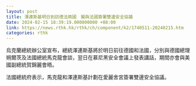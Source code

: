 ```yaml
---
layout: post
title: 澤連斯基明日到訪德法兩國　擬與法國簽署雙邊安全協議
date: 2024-02-15 18:39:19.000000000 +08:00
link: https://news.rthk.hk/rthk/ch/component/k2/1740511-20240215.htm
categories: rthk
---
```


烏克蘭總統辦公室宣布，總統澤連斯基將於明日前往德國和法國，分別與德國總理朔爾茨及法國總統馬克龍會談，翌日在慕尼黑安全會議上發表講話，期間亦會與美國副總統賀錦麗會晤。

法國總統府表示，馬克龍和澤連斯基計劃在愛麗舍宮簽署雙邊安全協議。
